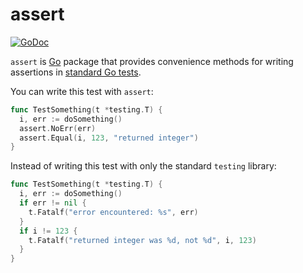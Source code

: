# assert

[![GoDoc](https://godoc.org/github.com/arschles/assert?status.svg)](https://godoc.org/github.com/arschles/assert)

`assert` is [Go](http://golang.org/) package that provides convenience methods
for writing assertions in [standard Go tests](http://godoc.org/testing).

You can write this test with `assert`:

```go
func TestSomething(t *testing.T) {
  i, err := doSomething()
  assert.NoErr(err)
  assert.Equal(i, 123, "returned integer")
}
```

Instead of writing this test with only the standard `testing` library:

```go
func TestSomething(t *testing.T) {
  i, err := doSomething()
  if err != nil {
    t.Fatalf("error encountered: %s", err)
  }
  if i != 123 {
    t.Fatalf("returned integer was %d, not %d", i, 123)
  }
}
```
